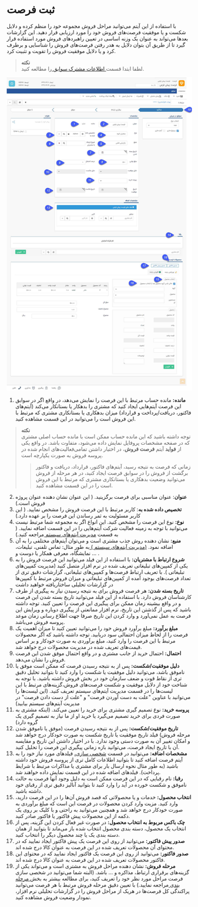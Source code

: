 # ثبت فرصت
با استفاده از این آیتم می‌توانید مراحل فروش مجموعه خود را منظم کرده و دلایل شکست و یا موفقیت فرصت‌های فروش خود را مورد ارزیابی قرار دهید. این گزارشات بعدها می‌تواند به عنوان یک وزنه اساسی در تعیین راهبردهای فروش مورد استفاده قرار گیرد تا از طریق آن بتوان دلایل به هدر رفتن فرصت‌های فروش را شناسایی و برطرف کرد و یا دلایل موفقیت فروش را تقویت و تثبیت کرد. <br>

> **نکته**<br>
 لطفا ابتدا قسمت[ اطلاعات مشترک سوابق ](https://github.com/1stco/PayamGostarDocs/blob/master/Help/Integrated-bank/Database/Records/Joint-record-information/Joint-record-information.md)را مطالعه کنید.

![ثبت فرصت](./Images/new-opportunity.png)

1. **مانده:** مانده حساب مرتبط با این فرصت را نمایش می‌دهد، در واقع اگر در سوابق این فرصت آیتم‌هایی ایجاد کنید که مشتری را بدهکار یا بستانکار می‌کند (آیتم‌های فاکتور، دریافت/پرداخت و قرارداد) میزان بدهکاری یا بستانکاری مشتری که مرتبط با این فروش است را می‌توانید در این قسمت مشاهده کنید.<br>

> **نکته**<br> توجه داشته باشید که این مانده حساب ممکن است با مانده حساب اصلی مشتری که در صفحه مشخصات پروفایل نمایش داده می‌شود، متفاوت باشد. در واقع یکی از **فواید** آیتم **فرصت فروش**، در اختیار داشتن تمامی‌فعالیت‌های انجام شده در پروسه فروش به صورت یکپارچه است. <br> 
>> زمانی که فرصت به نتیجه رسید، آیتم‌های فاکتور، قرارداد، دریافت و فاکتور برگشت از فروش را در سوابق فرصت ایجاد کنید، در هر مرحله از فروش می‌توانید وضعیت بدهکاری یا بستانکاری مشتری که مرتبط با این فروش است را در این قسمت مشاهده کنید.

2.  **عنوان**: عنوان مناسبی برای فرصت برگزینید. ( این عنوان نشان دهنده عنوان پروژه فروش است.)
3. **تخصیص داده شده به**: کاربر مرتبط با این فرصت فروش را مشخص نمایید. ( این کاربر مسئولیت به ثمر رساندن این فرصت را بر عهده دارد.)
4. **نوع:** نوع این فرصت را مشخص کنید. این انواع اگر به مجموعه شما مرتبط نیست می‌توانید با توجه به زمینه فعالیت شرکت آیتم‌هایی را در این قسمت اضافه نمایید. ( به قسمت [مدیریت آیتم‌های سیستم ](https://github.com/1stco/PayamGostarDocs/blob/master/Help/Basic-Information/Management-of-system-items/Management-of-system-items.md)مراجعه کنید.)
5. **منبع:** نشان دهنده روش جذب مشتری است و می‌توان آیتم‌های مختلفی را به آن اضافه نمود. [(مدیریت آیتم‌های سیستم ) ](https://github.com/1stco/PayamGostarDocs/blob/master/Help/Basic-Information/Management-of-system-items/Management-of-system-items.md)به طور مثال: تماس تلفنی، تبلیغات، نمایشگاه، معرفی همکار یا دوست و ... .
6. **شروع ارتباط با مشتریان:** با استفاده از این فیلد می‌توانید این فرصت فروش را به یکی از کمپین‌های تبلیغاتی تعریف شده در نرم افزار متصل کنید (مدیریت کمپین‌های تبلیغاتی ). با تعریف ارتباط فرصت‌ها و کمپین‌های تبلیغاتی، گزارشات دقیق تری از تعداد فرصت‌های بوجود آمده از کمپین‌های تبلیغاتی و میزان فروش مرتبط با کمپین‌ها در گزارشات تحلیلی ساختاریافته خواهید داشت
7. **تاریخ بسته شدن:** هر فرصت فروش برای به نتیجه رسیدن نیاز به پیگیری از طرف کارشناسان فروش دارد. با استفاده از این فیلد می‌توانید تاریخ بسته شدن این فرصت و در واقع بیشینه زمان ممکن برای پیگیری این فرصت را تعیین کنید. توجه داشته باشید که پس از گذشتن این تاریخ، نرم افزار ممانعتی از پیگیری دوباره و ویرایش این فرصت به عمل نمی‌آورد و وارد کردن این تاریخ صرفا جهت اطلاع رسانی زمان موعد پروسه فروش می‌باشد.
8. **مبلغ برآورد:** مبلغ برآورد فروش خود را می‌توانید تعیین کنید تا میزان اهمیت یک فرصت را از لحاظ میزان احتمالی سود دریابید. توجه داشته باشید که اگر محصولات مرتبط با این فرصت را وارد کنید، مبلغ برآوردی به صورت خودکار و بر اساس قیمت‌های تعریف شده در مدیریت محصولات درج خواهد شد.
9. **احتمال:** احتمال خرید از جانب مشتری و در واقع احتمال موفق شدن این فرصت فروش را نشان می‌دهد.
10. **دلیل موفقیت/شکست:** پس از به نتیجه رسیدن فرصت که ممکن است موفق یا ناموفق باشد، می‌توانید دلیل موفقیت یا شکست را وارد کنید تا بتوانید تحلیل دقیق تری از نقاط قوت و ضعف سازمان خود در بخش فروش داشته باشید. با توجه به شناخت خود از دلایل موفقیت و شکست فرصت‌های فروش،گزینه‌های مرتبط با این لیست‌ها را در قسمت مدیریت آیتم‌های سیستم تعریف کنید. (این لیست‌ها را می‌توانید با عناوین "علت به دست آوردن فرصت" و "علت از دست دادن فرصت" در مدیریت آیتم‌های سیستم بیابید)
11. **پروسه خرید:** نوع تصمیم گیری مشتری برای خرید را تعیین می‌کند. (اینکه مشتری به صورت فردی برای خرید تصمیم می‌گیرد یا خرید او از ما نیاز به تصمیم گیری یک گروه دارد)
12. **تاریخ موفقیت/شکست:** پس از به نتیجه رسیدن فرصت (موفق یا ناموفق شدن مرحله فروش) فیلد تاریخ موفقیت یا تاریخ شکست به صورت خودکار درج خواهد شد و امکان تغییر آن به صورت دستی وجود ندارد. با در اختیار داشتن این تاریخ و مقایسه آن با تاریخ ایجاد فرصت، می‌توانید بازه زمانی پیگیری این فرصت را تحلیل کنید.
13. **مشخصات اضافه:** می‌توانید در قسمت [شخصی سازی،](https://github.com/1stco/PayamGostarDocs/blob/master/Help/Settings/Personalization-crm/Overview/General-information/Add-features/Add-features.md) فیلدهای مورد نیاز خود را به آیتم فرصت اضافه کنید تا بتوانید اطلاعات کامل تری از پروسه فروش خود داشته باشید (به طور مثال نحوه ارسال بار برای مشتری یا مذاکرات مرتبط با شرایط پرداخت). فیلدهای اضافه شده در این قسمت نمایش داده خواهند شد.
14. **رقبا:** نام رقبایی که در این فرصت ممکن است به دلیل وجود آنها فرصت به حالت ناموفق و شکست خورده در آید را وارد کنید تا بتوانید آنالیز دقیق تری از رقبای خود داشته باشید.
15. **انتخاب محصول:** خدمات و یا محصولاتی که قصد فروش آن‌ها را در این فرصت دارید، وارد کنید. مزیت وارد کردن محصولات در فرصت این است که مبلغ برآوردی به صورت خودکار درج خواهد شد و همچنین می‌توانید به راحتی و با کلیک بر روی یک دکمه از این محصولات پیش فاکتور یا فاکتور صادر کنید.
16. **چک باکس مربوط به انتخاب محصول:** در صورت غیر فعال کردن این گزینه، پس از انتخاب یک محصول، دسته بندی محصول انتخاب شده باز می‌ماند تا بتوانید از همان دسته بندی یک یا چند محصول دیگر را انتخاب کنید.
17. **صدور پیش فاکتور:** می‌توانید از روی این فرصت یک پیش فاکتور ایجاد نمایید که در محتوای آن محصولات تعریف شده در این فرصت به عنوان کالا درج شده اند.
18. **صدور فاکتور:** می‌توانید از روی این فرصت یک فاکتور ایجاد نمایید که در محتوای این فاکتور محصولات تعریف شده در این فرصت به عنوان کالا درج شده اند.
19. **مرحله فروش:** نشان دهنده مراحل فروش به مشتری است و می‌تواند یکی از گزینه‌های برقراری ارتباط، مذاکره و ... باشد. (البته شما می‌توانید در شخصی سازی فرصت مراحل مورد نظر خود را تعریف کنید، برای مطالعه بیشتر به بخش[ مرحله بندی ](https://github.com/1stco/PayamGostarDocs/blob/master/Help/Settings/Personalization-crm/Overview/General-information/leveling/leveling.md)مراجعه نمایید.) با تعیین دقیق مرحله فروش مرتبط با هر فرصت می‌توانید پراکندگی کل فرصت‌ها در هریک از مراحل فروش را در گزارشات تحلیلی نرم افزار، نمودار وضعیت فروش مشاهده کنید.